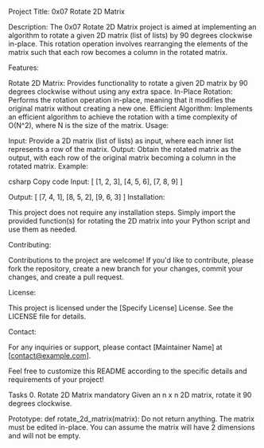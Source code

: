 Project Title: 0x07 Rotate 2D Matrix

Description:
The 0x07 Rotate 2D Matrix project is aimed at implementing an algorithm to rotate a given 2D matrix (list of lists) by 90 degrees clockwise in-place. This rotation operation involves rearranging the elements of the matrix such that each row becomes a column in the rotated matrix.

Features:

Rotate 2D Matrix: Provides functionality to rotate a given 2D matrix by 90 degrees clockwise without using any extra space.
In-Place Rotation: Performs the rotation operation in-place, meaning that it modifies the original matrix without creating a new one.
Efficient Algorithm: Implements an efficient algorithm to achieve the rotation with a time complexity of O(N^2), where N is the size of the matrix.
Usage:

Input: Provide a 2D matrix (list of lists) as input, where each inner list represents a row of the matrix.
Output: Obtain the rotated matrix as the output, with each row of the original matrix becoming a column in the rotated matrix.
Example:

csharp
Copy code
Input:
[
  [1, 2, 3],
  [4, 5, 6],
  [7, 8, 9]
]

Output:
[
  [7, 4, 1],
  [8, 5, 2],
  [9, 6, 3]
]
Installation:

This project does not require any installation steps. Simply import the provided function(s) for rotating the 2D matrix into your Python script and use them as needed.

Contributing:

Contributions to the project are welcome! If you'd like to contribute, please fork the repository, create a new branch for your changes, commit your changes, and create a pull request.

License:

This project is licensed under the [Specify License] License. See the LICENSE file for details.

Contact:

For any inquiries or support, please contact [Maintainer Name] at [contact@example.com].

Feel free to customize this README according to the specific details and requirements of your project!

Tasks
0. Rotate 2D Matrix
mandatory
Given an n x n 2D matrix, rotate it 90 degrees clockwise.

Prototype: def rotate_2d_matrix(matrix):
Do not return anything. The matrix must be edited in-place.
You can assume the matrix will have 2 dimensions and will not be empty.

